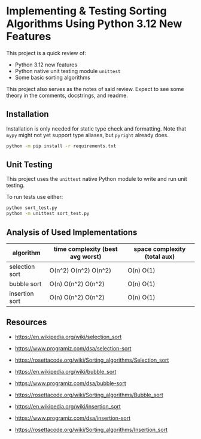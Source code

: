 # Implementing & Testing Sorting Algorithms Using Python 3.12 New Features

This project is a quick review of:
  * Python 3.12 new features
  * Python native unit testing module `unittest`
  * Some basic sorting algorithms

This project also serves as the notes of said review. Expect to see some theory in the
comments, docstrings, and readme.

## Installation

Installation is only needed for static type check and formatting. Note that
`mypy` might not yet support type aliases, but `pyright` already does.

```bash
python -m pip install -r requirements.txt
```

## Unit Testing

This project uses the `unittest` native Python module to write and run unit testing.

To run tests use either:

```bash
python sort_test.py
python -m unittest sort_test.py
```

## Analysis of Used Implementations

| algorithm      | time complexity (best avg worst)| space complexity (total aux)|
| ---            | ---                             | ---                         |
| selection sort | O(n^2) O(n^2) O(n^2)            | O(n) O(1)                   |
| bubble sort    | O(n) O(n^2) O(n^2)              | O(n) O(1)                   |
| insertion sort | O(n) O(n^2) O(n^2)              | O(n) O(1)                   |

## Resources

  * https://en.wikipedia.org/wiki/selection_sort
  * https://www.programiz.com/dsa/selection-sort
  * https://rosettacode.org/wiki/Sorting_algorithms/Selection_sort

  * https://en.wikipedia.org/wiki/bubble_sort
  * https://www.programiz.com/dsa/bubble-sort
  * https://rosettacode.org/wiki/Sorting_algorithms/Bubble_sort

  * https://en.wikipedia.org/wiki/insertion_sort
  * https://www.programiz.com/dsa/insertion-sort
  * https://rosettacode.org/wiki/Sorting_algorithms/Insertion_sort
